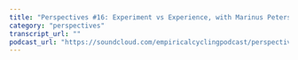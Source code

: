 ```yaml
---
title: "Perspectives #16: Experiment vs Experience, with Marinus Petersen"
category: "perspectives"
transcript_url: ""
podcast_url: "https://soundcloud.com/empiricalcyclingpodcast/perspectives-16-experiment-vs-experience-with-marinus-petersen"
---
```

